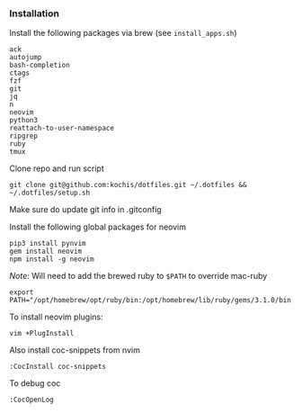 ### Installation

Install the following packages via brew (see `install_apps.sh`)
```
ack
autojump
bash-completion
ctags
fzf
git
jq
n
neovim
python3
reattach-to-user-namespace
ripgrep
ruby
tmux
```

Clone repo and run script

`git clone git@github.com:kochis/dotfiles.git ~/.dotfiles && ~/.dotfiles/setup.sh`

Make sure do update git info in .gitconfig

Install the following global packages for neovim
```
pip3 install pynvim
gem install neovim
npm install -g neovim
```

*Note:* Will need to add the brewed ruby to `$PATH` to override mac-ruby
```
export PATH="/opt/homebrew/opt/ruby/bin:/opt/homebrew/lib/ruby/gems/3.1.0/bin:$PATH"
```

To install neovim plugins:
```
vim +PlugInstall
```

Also install coc-snippets from nvim
```
:CocInstall coc-snippets
```

To debug coc
```
:CocOpenLog
```
